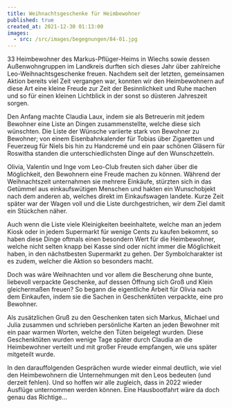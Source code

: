 ```yaml
---
title: Weihnachtsgeschenke für Heimbewohner
published: true
created_at: 2021-12-30 01:13:00
images:
  - src: /src/images/begegnungen/84-01.jpg
---
```


33 Heimbewohner des Markus-Pflüger-Heims in Wiechs sowie dessen Außenwohngruppen im Landkreis durften sich dieses Jahr über zahlreiche Leo-Weihnachtsgeschenke freuen. Nachdem seit der letzten, gemeinsamen Aktion bereits viel Zeit vergangen war, konnten wir den Heimbewohnern auf diese Art eine kleine Freude zur Zeit der Besinnlichkeit und Ruhe machen und so für einen kleinen Lichtblick in der sonst so düsteren Jahreszeit sorgen.

Den Anfang machte Claudia Laux, indem sie als Betreuerin mit jedem Bewohner eine Liste an Dingen zusammenstellte, welche diese sich wünschten. Die Liste der Wünsche variierte stark von Bewohner zu Bewohner; von einem Eisenbahnkalender für Tobias über Zigaretten und Feuerzeug für Niels bis hin zu Handcremé und ein paar schönen Gläsern für Roswitha standen die unterschiedlichsten Dinge auf den Wunschzetteln.

Olivia, Valentin und Inge vom Leo-Club freuten sich daher über die Möglichkeit, den Bewohnern eine Freude machen zu können. Während der Weihnachtszeit unternahmen sie mehrere Einkäufe, stürzten sich in das Getümmel aus einkaufswütigen Menschen und hakten ein Wunschobjekt nach dem anderen ab, welches direkt im Einkaufswagen landete. Kurze Zeit später war der Wagen voll und die Liste durchgestrichen, wir dem Ziel damit ein Stückchen näher.

Auch wenn die Liste viele Kleinigkeiten beeinhaltete, welche man an jedem Kiosk oder in jedem Supermarkt für wenige Cents zu kaufen bekommt, so haben diese Dinge oftmals einen besondern Wert für die Heimbewohner, welche nicht selten knapp bei Kasse sind oder nicht immer die Möglichkeit haben, in den nächstbesten Supermarkt zu gehen. Der Symbolcharakter ist es zudem, welcher die Aktion so besonders macht.

Doch was wäre Weihnachten und vor allem die Bescherung ohne bunte, liebevoll verpackte Geschenke, auf dessen Öffnung sich Groß und Klein gleichermaßen freuen? So begann die eigentliche Arbeit für Olivia nach dem Einkaufen, indem sie die Sachen in Geschenktüten verpackte, eine pro Bewohner.

Als zusätzlichen Gruß zu den Geschenken taten sich Markus, Michael und Julia zusammen und schrieben persönliche Karten an jeden Bewohner mit ein paar warmen Worten, welche den Tüten beigelegt wurden. Diese Geschenktüten wurden wenige Tage später durch Claudia an die Heimbewohner verteilt und mit großer Freude empfangen, wie uns später mitgeteilt wurde.

In den darauffolgenden Gesprächen wurde wieder einmal deutlich, wie viel den Heimbewohnern die Unternehmungen mit den Leos bedeuten (und derzeit fehlen). Und so hoffen wir alle zugleich, dass in 2022 wieder Ausflüge unternommen werden können. Eine Hausbootfahrt wäre da doch genau das Richtige...
